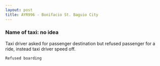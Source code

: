 ```yaml
---
layout: post
title: AYR996 - Bonifacio St. Baguio City
---
```


### Name of taxi: no idea

Taxi driver asked for passenger destination but refused passenger for a ride, instead taxi driver speed off.

```Refused boarding```
